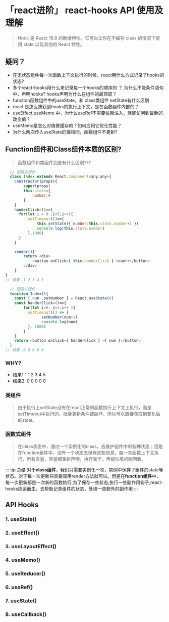 # 「react进阶」 react-hooks API 使用及理解

> Hook 是 React 16.8 的新增特性。它可以让你在不编写 class 的情况下使用 state 以及其他的 React 特性。

## 疑问？
  - 在无状态组件每一次函数上下文执行的时候，react用什么方式记录了hooks的状态?
  - 多个react-hooks用什么来记录每一个hooks的顺序的 ？ 为什么不能条件语句中，声明hooks? hooks声明为什么在组件的最顶部？
  - function函数组件中的useState，和 class类组件 setState有什么区别
  - react 是怎么捕获到hooks的执行上下文，是在函数组件内部的？
  - useEffect,useMemo 中，为什么useRef不需要依赖注入，就能访问到最新的改变值？
  - useMemo是怎么对值做缓存的？如何应用它优化性能？
  - 为什么两次传入useState的值相同，函数组件不更新?


  ## Function组件和Class组件本质的区别?

  >  函数组件和类组件到底有什么区别???

  ```js
    // 函数式组件
    class Index extends React.Component<any,any>{
      constructor(props){
          super(props)
          this.state={
              number:0
          }
      }
      handerClick=()=>{
        for(let i = 0 ;i<5;i++){
            setTimeout(()=>{
                this.setState({ number:this.state.number+1 })
                console.log(this.state.number)
            },1000)
        }
      }

      render(){
          return <div>
              <button onClick={ this.handerClick } >num++</button>
          </div>
      }
  }
  // 结果：1 2 3 4 5
  ```

  ```js
    // 函数式组件
    function Index(){
      const [ num ,setNumber ] = React.useState(0)
      const handerClick=()=>{
          for(let i=0; i<5;i++ ){
            setTimeout(() => {
                  setNumber(num+1)
                  console.log(num)
            }, 1000)
          }
      }
      return <button onClick={ handerClick } >{ num }</button>
    }
  // 结果：0 0 0 0 0
  ```
  ### WHY?
  - 结果1：1 2 3 4 5
  - 结果2: 0 0 0 0 0
  ### 类组件
  > 由于执行上setState没有在react正常的函数执行上下文上执行，而是setTimeout中执行的，批量更新条件被破坏。所以可以直接获取到变化后的state。
  ### 函数式组件
  > 在class状态中，通过一个实例化的class，去维护组件中的各种状态；但是在function组件中，没有一个状态去保存这些信息，每一次函数上下文执行，所有变量，常量都重新声明，执行完毕，再被垃圾机制回收。

  ::: tip 总结
  对于**class组件**，我们只需要实例化一次，实例中保存了组件的state等状态。对于每一次更新只需要调用render方法就可以。但是在**function组件**中，每一次更新都是一次新的函数执行,为了保存一些状态,执行一些副作用钩子,react-hooks应运而生，去帮助记录组件的状态，处理一些额外的副作用
  :::


  ## API Hooks
  ### 1. useState()
  ### 2. useEffect()
  ### 3. useLayoutEffect()
  ### 4. useMemo()
  ### 5. useReducer()
  ### 6. useRef()
  ### 7. useState()
  ### 8. useCallback()

